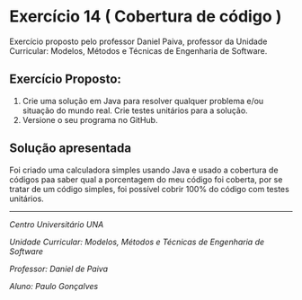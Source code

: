 # Exercício 14 ( Cobertura de código )

Exercício proposto pelo professor Daniel Paiva, professor da Unidade Curricular: Modelos, Métodos e Técnicas de Engenharia de Software.

## Exercício Proposto:

1. Crie uma solução em Java para resolver qualquer problema e/ou situação do
mundo real.
Crie testes unitários para a solução.
2. Versione o seu programa no GitHub.


## Solução apresentada

Foi criado uma calculadora simples usando Java e usado a cobertura de códigos paa saber qual a porcentagem do meu código foi coberta, por se tratar de um código simples,
foi possível cobrir 100% do código com testes unitários.

---
*Centro Universitário UNA*

*Unidade Curricular: Modelos, Métodos e Técnicas de Engenharia de Software*

*Professor: Daniel de Paiva*

*Aluno: Paulo Gonçalves*
